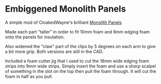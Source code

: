 # Embiggened Monolith Panels

A simple mod of CloakedWayne's brilliant [Monolith Panels](https://github.com/CloakedWayne/Monolith_Panels)

Made each part "taller" in order to fit 10mm foam and 6mm edging foam onto the panels for insulation.

Also widened the "claw" part of the clips by 5 degrees on each arm to give a bit more grip. Both versions are still in the CAD.

Included a foam cutter jig that I used to cut the 18mm wide edging foam strips into 9mm wide strips. Simply insert the foam and use a *sharp* scalpel of something in the slot on the top then pull the foam through. It will cut the foam in half as you pull.

